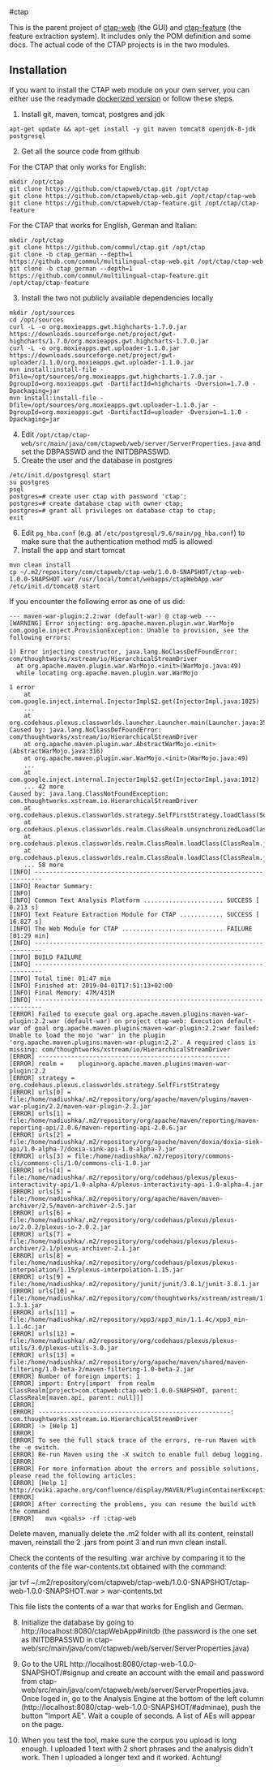 #ctap

This is the parent project of [ctap-web](https://github.com/commul/multilingual-ctap-web) (the GUI) and [ctap-feature](https://github.com/commul/multilingual-ctap-feature) (the feature extraction system). It includes only the POM definition and some docs. The actual code of the CTAP projects is in the two modules. 

## Installation

If you want to install the CTAP web module on your own server, you can either use the readymade [dockerized version](https://gitlab.inf.unibz.it/commul/docker/ctap) or follow these steps.

1. Install git, maven, tomcat, postgres and jdk
```
apt-get update && apt-get install -y git maven tomcat8 openjdk-8-jdk postgresql
```
2. Get all the source code from github

For the CTAP that only works for English:

```
mkdir /opt/ctap
git clone https://github.com/ctapweb/ctap.git /opt/ctap
git clone https://github.com/ctapweb/ctap-web.git /opt/ctap/ctap-web
git clone https://github.com/ctapweb/ctap-feature.git /opt/ctap/ctap-feature
```

For the CTAP that works for English, German and Italian:
```
mkdir /opt/ctap
git clone https://github.com/commul/ctap.git /opt/ctap
git clone -b ctap_german --depth=1 https://github.com/commul/multilingual-ctap-web.git /opt/ctap/ctap-web
git clone -b ctap_german --depth=1 https://github.com/commul/multilingual-ctap-feature.git /opt/ctap/ctap-feature
```

3. Install the two not publicly available dependencies locally
```
mkdir /opt/sources
cd /opt/sources
curl -L -o org.moxieapps.gwt.highcharts-1.7.0.jar https://downloads.sourceforge.net/project/gwt-highcharts/1.7.0/org.moxieapps.gwt.highcharts-1.7.0.jar
curl -L -o org.moxieapps.gwt.uploader-1.1.0.jar https://downloads.sourceforge.net/project/gwt-uploader/1.1.0/org.moxieapps.gwt.uploader-1.1.0.jar
mvn install:install-file -Dfile=/opt/sources/org.moxieapps.gwt.highcharts-1.7.0.jar -DgroupId=org.moxieapps.gwt -DartifactId=highcharts -Dversion=1.7.0 -Dpackaging=jar
mvn install:install-file -Dfile=/opt/sources/org.moxieapps.gwt.uploader-1.1.0.jar -DgroupId=org.moxieapps.gwt -DartifactId=uploader -Dversion=1.1.0 -Dpackaging=jar
```
4. Edit  `/opt/ctap/ctap-web/src/main/java/com/ctapweb/web/server/ServerProperties.java` and set the DBPASSWD and the INITDBPASSWD.
5. Create the user and the database in postgres
```
/etc/init.d/postgresql start
su postgres
psql
postgres=# create user ctap with password 'ctap';
postgres=# create database ctap with owner ctap;
postgres=# grant all privileges on database ctap to ctap;
exit
```
6. Edit `pg_hba.conf` (e.g. at `/etc/postgresql/9.6/main/pg_hba.conf`) to make sure that the authentication method md5 is allowed
7. Install the app and start tomcat
```
mvn clean install
cp ~/.m2/repository/com/ctapweb/ctap-web/1.0.0-SNAPSHOT/ctap-web-1.0.0-SNAPSHOT.war /usr/local/tomcat/webapps/ctapWebApp.war
/etc/init.d/tomcat8 start
```
If you encounter the following error as one of us did:
```
--- maven-war-plugin:2.2:war (default-war) @ ctap-web ---
[WARNING] Error injecting: org.apache.maven.plugin.war.WarMojo
com.google.inject.ProvisionException: Unable to provision, see the following errors:

1) Error injecting constructor, java.lang.NoClassDefFoundError: com/thoughtworks/xstream/io/HierarchicalStreamDriver
  at org.apache.maven.plugin.war.WarMojo.<init>(WarMojo.java:49)
  while locating org.apache.maven.plugin.war.WarMojo

1 error
    at com.google.inject.internal.InjectorImpl$2.get(InjectorImpl.java:1025)
    ...
    at org.codehaus.plexus.classworlds.launcher.Launcher.main(Launcher.java:356)
Caused by: java.lang.NoClassDefFoundError: com/thoughtworks/xstream/io/HierarchicalStreamDriver
    at org.apache.maven.plugin.war.AbstractWarMojo.<init>(AbstractWarMojo.java:316)
    at org.apache.maven.plugin.war.WarMojo.<init>(WarMojo.java:49)
 	...
    at com.google.inject.internal.InjectorImpl$2.get(InjectorImpl.java:1012)
    ... 42 more
Caused by: java.lang.ClassNotFoundException: com.thoughtworks.xstream.io.HierarchicalStreamDriver
    at org.codehaus.plexus.classworlds.strategy.SelfFirstStrategy.loadClass(SelfFirstStrategy.java:50)
    at org.codehaus.plexus.classworlds.realm.ClassRealm.unsynchronizedLoadClass(ClassRealm.java:271)
    at org.codehaus.plexus.classworlds.realm.ClassRealm.loadClass(ClassRealm.java:247)
    at org.codehaus.plexus.classworlds.realm.ClassRealm.loadClass(ClassRealm.java:239)
    ... 58 more
[INFO] ------------------------------------------------------------------------
[INFO] Reactor Summary:
[INFO]
[INFO] Common Text Analysis Platform ...................... SUCCESS [  0.213 s]
[INFO] Text Feature Extraction Module for CTAP ............ SUCCESS [ 16.827 s]
[INFO] The Web Module for CTAP ............................ FAILURE [01:29 min]
[INFO] ------------------------------------------------------------------------
[INFO] BUILD FAILURE
[INFO] ------------------------------------------------------------------------
[INFO] Total time: 01:47 min
[INFO] Finished at: 2019-04-01T17:51:13+02:00
[INFO] Final Memory: 47M/431M
[INFO] ------------------------------------------------------------------------
[ERROR] Failed to execute goal org.apache.maven.plugins:maven-war-plugin:2.2:war (default-war) on project ctap-web: Execution default-war of goal org.apache.maven.plugins:maven-war-plugin:2.2:war failed: Unable to load the mojo 'war' in the plugin 'org.apache.maven.plugins:maven-war-plugin:2.2'. A required class is missing: com/thoughtworks/xstream/io/HierarchicalStreamDriver
[ERROR] -----------------------------------------------------
[ERROR] realm =    plugin>org.apache.maven.plugins:maven-war-plugin:2.2
[ERROR] strategy = org.codehaus.plexus.classworlds.strategy.SelfFirstStrategy
[ERROR] urls[0] = file:/home/nadiushka/.m2/repository/org/apache/maven/plugins/maven-war-plugin/2.2/maven-war-plugin-2.2.jar
[ERROR] urls[1] = file:/home/nadiushka/.m2/repository/org/apache/maven/reporting/maven-reporting-api/2.0.6/maven-reporting-api-2.0.6.jar
[ERROR] urls[2] = file:/home/nadiushka/.m2/repository/org/apache/maven/doxia/doxia-sink-api/1.0-alpha-7/doxia-sink-api-1.0-alpha-7.jar
[ERROR] urls[3] = file:/home/nadiushka/.m2/repository/commons-cli/commons-cli/1.0/commons-cli-1.0.jar
[ERROR] urls[4] = file:/home/nadiushka/.m2/repository/org/codehaus/plexus/plexus-interactivity-api/1.0-alpha-4/plexus-interactivity-api-1.0-alpha-4.jar
[ERROR] urls[5] = file:/home/nadiushka/.m2/repository/org/apache/maven/maven-archiver/2.5/maven-archiver-2.5.jar
[ERROR] urls[6] = file:/home/nadiushka/.m2/repository/org/codehaus/plexus/plexus-io/2.0.2/plexus-io-2.0.2.jar
[ERROR] urls[7] = file:/home/nadiushka/.m2/repository/org/codehaus/plexus/plexus-archiver/2.1/plexus-archiver-2.1.jar
[ERROR] urls[8] = file:/home/nadiushka/.m2/repository/org/codehaus/plexus/plexus-interpolation/1.15/plexus-interpolation-1.15.jar
[ERROR] urls[9] = file:/home/nadiushka/.m2/repository/junit/junit/3.8.1/junit-3.8.1.jar
[ERROR] urls[10] = file:/home/nadiushka/.m2/repository/com/thoughtworks/xstream/xstream/1.3.1/xstream-1.3.1.jar
[ERROR] urls[11] = file:/home/nadiushka/.m2/repository/xpp3/xpp3_min/1.1.4c/xpp3_min-1.1.4c.jar
[ERROR] urls[12] = file:/home/nadiushka/.m2/repository/org/codehaus/plexus/plexus-utils/3.0/plexus-utils-3.0.jar
[ERROR] urls[13] = file:/home/nadiushka/.m2/repository/org/apache/maven/shared/maven-filtering/1.0-beta-2/maven-filtering-1.0-beta-2.jar
[ERROR] Number of foreign imports: 1
[ERROR] import: Entry[import  from realm ClassRealm[project>com.ctapweb:ctap-web:1.0.0-SNAPSHOT, parent: ClassRealm[maven.api, parent: null]]]
[ERROR]
[ERROR] -----------------------------------------------------: com.thoughtworks.xstream.io.HierarchicalStreamDriver
[ERROR] -> [Help 1]
[ERROR]
[ERROR] To see the full stack trace of the errors, re-run Maven with the -e switch.
[ERROR] Re-run Maven using the -X switch to enable full debug logging.
[ERROR]
[ERROR] For more information about the errors and possible solutions, please read the following articles:
[ERROR] [Help 1] http://cwiki.apache.org/confluence/display/MAVEN/PluginContainerException
[ERROR]
[ERROR] After correcting the problems, you can resume the build with the command
[ERROR]   mvn <goals> -rf :ctap-web
```
Delete maven, manually delete the .m2 folder with all its content, reinstall maven, reinstall the 2 .jars from point 3 and run mvn clean install.

Check the contents of the resulting .war archive by comparing it to the contents of the file war-contents.txt obtained with the command:

jar tvf ~/.m2/repository/com/ctapweb/ctap-web/1.0.0-SNAPSHOT/ctap-web-1.0.0-SNAPSHOT.war > war-contents.txt

This file lists the contents of a war that works for English and German.


8. Initialize the database by going to http://localhost:8080/ctapWebApp#initdb (the password is the one set as INITDBPASSWD in ctap-web/src/main/java/com/ctapweb/web/server/ServerProperties.java)

9.  Go to the URL http://localhost:8080/ctap-web-1.0.0-SNAPSHOT/#signup and create an account with the email and password from ctap-web/src/main/java/com/ctapweb/web/server/ServerProperties.java. Once loged in, go to the Analysis Engine at the bottom of the left column (http://localhost:8080/ctap-web-1.0.0-SNAPSHOT/#adminae), push the button "Import AE". Wait a couple of seconds. A list of AEs will appear on the page.

10. When you test the tool, make sure the corpus you upload is long enough. I uploaded 1 text with 2 short phrases and the analysis didn't work. Then I uploaded a longer text and it worked. Achtung!

